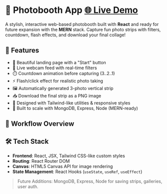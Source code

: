 # 📸 Photobooth App [🌐 Live Demo](https://selfie-spot.netlify.app/)

A stylish, interactive web-based photobooth built with **React** and ready for future expansion with the **MERN** stack. Capture fun photo strips with filters, countdown, flash effects, and download your final collage!

## 🚀 Features

- 🎨 Beautiful landing page with a "Start" button
- 🎥 Live webcam feed with real-time filters
- ⏱️ Countdown animation before capturing (3..2..1)
- ⚡ Flash/click effect for realistic photo taking
- 🖼️ Automatically generated 3-photo vertical strip
- 📥 Download the final strip as a PNG image
- 🧩 Designed with Tailwind-like utilities & responsive styles
- 🔧 Built to scale with MongoDB, Express, Node (MERN-ready)

## 🔁 Workflow Overview

## 🛠️ Tech Stack

- **Frontend**: React, JSX, Tailwind CSS-like custom styles
- **Routing**: React Router DOM
- **Canvas**: HTML5 Canvas API for image rendering
- **State Management**: React Hooks (`useState`, `useRef`, `useEffect`)

> Future Additions: MongoDB, Express, Node for saving strips, galleries, user auth.


